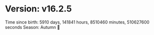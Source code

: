 # Version: v16.2.5
Time since birth: 5910 days, 141841 hours, 8510460 minutes, 510627600 seconds
Season: Autumn 🍁
